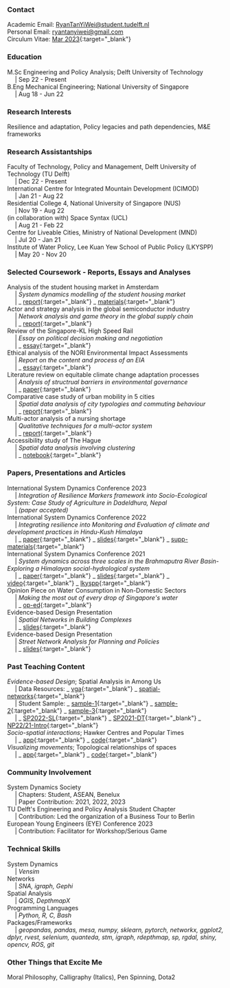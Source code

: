 ### Contact
Academic Email: RyanTanYiWei@student.tudelft.nl
<br>Personal Email: ryantanyiwei@gmail.com
<br>Circulum Vitae: [Mar 2023](https://ryantanyiwei.github.io/content/Resume_Mar2023.pdf){:target="_blank"}

### Education
M.Sc Engineering and Policy Analysis; Delft University of Technology<br>&emsp; | Sep 22 - Present<br>
B.Eng Mechanical Engineering; National University of Singapore<br>&emsp; | Aug 18 - Jun 22<br>

### Research Interests
Resilience and adaptation, Policy legacies and path dependencies, M&E frameworks

### Research Assistantships
Faculty of Technology, Policy and Management, Delft University of Technology (TU Delft)<br>&emsp; | Dec 22 - Present<br>
International Centre for Integrated Mountain Development (ICIMOD)<br>&emsp; | Jan 21 - Aug 22<br>
Residential College 4, National University of Singapore (NUS)<br>&emsp; | Nov 19 - Aug 22<br>
(in collaboration with) Space Syntax (UCL)<br>&emsp; | Aug 21 - Feb 22<br>
Centre for Liveable Cities, Ministry of National Development (MND)<br>&emsp; | Jul 20 - Jan 21<br>
Institute of Water Policy, Lee Kuan Yew School of Public Policy (LKYSPP)<br>&emsp; | May 20 - Nov 20<br>

### Selected Coursework - Reports, Essays and Analyses
Analysis of the student housing market in Amsterdam
<br>&emsp; |  _System dynamics modelling of the student housing market_ 
<br>&emsp; |  _ [report](https://ryantanyiwei.github.io/content/Reports/SD.pdf){:target="_blank"}
 _ [materials](https://github.com/RyanTanYiWei/HousingSystemAMS){:target="_blank"}
<br>Actor and strategy analysis in the global semiconductor industry 
<br>&emsp; |  _Network analysis and game theory in the global supply chain_ 
<br>&emsp; |  _ [report](https://ryantanyiwei.github.io/content/Reports/Semiconductor.pdf){:target="_blank"} 
<br>Review of the Singapore-KL High Speed Rail
<br>&emsp; |  _Essay on political decision making and negotiation_ 
<br>&emsp; |  _ [essay](https://ryantanyiwei.github.io/content/Reports/PDM.pdf){:target="_blank"}
<br>Ethical analysis of the NORI Environmental Impact Assessments
<br>&emsp; |  _Report on the content and process of an EIA_ 
<br>&emsp; |  _ [essay](https://ryantanyiwei.github.io/content/Reports/Ethics.pdf){:target="_blank"}
<br>Literature review on equitable climate change adaptation processes
<br>&emsp; |  _Analysis of structrual barriers in environmental governance_ 
<br>&emsp; |  _ [paper](https://ryantanyiwei.github.io/content/Reports/samplelitreview.pdf){:target="_blank"}
<br>Comparative case study of urban mobility in 5 cities
<br>&emsp; |  _Spatial data analysis of city typologies and commuting behaviour_ 
<br>&emsp; |  _ [report](https://ryantanyiwei.github.io/content/Reports/UrbanMobility.pdf){:target="_blank"} 
<br>Multi-actor analysis of a nursing shortage 
<br>&emsp; |  _Qualitative techniques for a multi-actor system_ 
<br>&emsp; |  _ [report](https://ryantanyiwei.github.io/content/Reports/NursingShortage.pdf){:target="_blank"} 
<br>Accessibility study of The Hague 
<br>&emsp; |  _Spatial data analysis involving clustering_ 
<br>&emsp; |  _ [notebook](https://ryantanyiwei.github.io/content/Reports/HagueAccessibility.html){:target="_blank"} 


### Papers, Presentations and Articles
International System Dynamics Conference 2023 
<br>&emsp; |  _Integration of Resilience Markers framework into Socio-Ecological System: Case Study of Agriculture in Dadeldhura, Nepal_
<br>&emsp; |  _(paper accepted)_
<br>International System Dynamics Conference 2022 
<br>&emsp; |  _Integrating resilience into Monitoring and Evaluation of climate and development practices in Hindu-Kush Himalaya_
<br>&emsp; |  _ [paper](https://ryantanyiwei.github.io/content/Presentations/ISDC22_abs.pdf){:target="_blank"} 
_ [slides](https://ryantanyiwei.github.io/content/Presentations/ISDC22_slides.pdf){:target="_blank"}
_ [supp-materials](https://ryantanyiwei.github.io/content/Presentations/ISDC22_supp.pdf){:target="_blank"} 
<br>International System Dynamics Conference 2021
<br>&emsp; |  _System dynamics across three scales in the Brahmaputra River Basin- Exploring a
Himalayan social-hydrological system_
<br>&emsp; |  _ [paper](https://ryantanyiwei.github.io/content/Presentations/ISDC21_paper.pdf){:target="_blank"} 
_ [slides](https://ryantanyiwei.github.io/content/Presentations/ISDC21_slides.pdf){:target="_blank"} 
_ [video](https://www.youtube.com/watch?v=AKvyyP2fV8U&ab_channel=RyanTanYiWei){:target="_blank"} 
_ [lkyspp](https://www.facebook.com/watch/live/?ref=watch_permalink&v=670619080813173){:target="_blank"}
<br>Opinion Piece on Water Consumption in Non-Domestic Sectors
<br>&emsp; |  _Making the most out of every drop of Singapore's water_
<br>&emsp; |  _ [op-ed](https://ryantanyiwei.github.io/content/Presentations/oped.pdf){:target="_blank"} 
<br>Evidence-based Design Presentation
<br>&emsp; |  _Spatial Networks in Building Complexes_
<br>&emsp; |  _ [slides](https://ryantanyiwei.github.io/content/Teaching/spatial_networks_architectural.pdf){:target="_blank"}
<br>Evidence-based Design Presentation
<br>&emsp; |  _Street Network Analysis for Planning and Policies_
<br>&emsp; |  _ [slides](https://ryantanyiwei.github.io/content/Presentations/CLC-Network-Modelling.pdf){:target="_blank"}


### Past Teaching Content
_Evidence-based Design_; Spatial Analysis in Among Us
<br>&emsp; | Data Resources: _ [vga](https://github.com/RyanTanYiWei/AmongUsVGA){:target="_blank"} _ [spatial-networks](https://github.com/RyanTanYiWei/AmongUsJGraph){:target="_blank"}
<br>&emsp; | Student Sample: _ [sample-1](https://ryantanyiwei.github.io/content/AmongUs/student1.pdf){:target="_blank"} _ [sample-2](https://ryantanyiwei.github.io/content/AmongUs/student2.pdf){:target="_blank"} _ [sample-3](https://ryantanyiwei.github.io/content/AmongUs/student3.pdf){:target="_blank"}
<br>&emsp; |  _ [SP2022-SL](https://ryantanyiwei.github.io/content/AmongUs/SP22-SL.pdf){:target="_blank"} 
_ [SP2021-DT](https://ryantanyiwei.github.io/content/AmongUs/SP21-DT.pdf){:target="_blank"} 
_ [NP22/21-Intro](https://ryantanyiwei.github.io/content/AmongUs/NP21_20.pdf){:target="_blank"} 
<br>_Socio-spatial interactions_; Hawker Centres and Popular Times 
<br>&emsp; |  _ [app](https://rtyw.shinyapps.io/hawkerpopulartimes/){:target="_blank"} 
_ [code](https://github.com/RyanTanYiWei/HawkerShiny){:target="_blank"}
<br>_Visualizing movements_; Topological relationships of spaces
<br>&emsp; |  _ [app](https://rtyw.shinyapps.io/jgraph/){:target="_blank"}
_ [code](https://github.com/RyanTanYiWei/AppJGraph){:target="_blank"}

### Community Involvement
System Dynamics Society
<br>&emsp; |  Chapters: Student, ASEAN, Benelux
<br>&emsp; |  Paper Contribution: 2021, 2022, 2023<br>
TU Delft's Engineering and Policy Analysis Student Chapter 
<br>&emsp; |  Contribution: Led the organization of a Business Tour to Berlin <br>
European Young Engineers (EYE) Conference 2023
<br>&emsp; |  Contribution: Facilitator for Workshop/Serious Game <br>

### Technical Skills
System Dynamics<br>&emsp; | <i>Vensim</i><br>
Networks<br>&emsp; | <i>SNA, igraph, Gephi</i><br>
Spatial Analysis<br>&emsp; | <i>QGIS, DepthmapX</i><br>
Programming Languages<br>&emsp; | <i>Python, R, C, Bash</i><br>
Packages/Frameworks<br>&emsp; | <i>geopandas, pandas, mesa, numpy, sklearn, pytorch, networkx, ggplot2, dplyr, rvest, selenium, quanteda, stm, igraph, rdepthmap, sp, rgdal, shiny,  opencv, ROS, git</i><br>

### Other Things that Excite Me
Moral Philosophy, Calligraphy (Italics), Pen Spinning, Dota2
